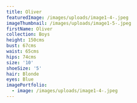 ```yaml
---
title: Oliver
featuredImage: /images/uploads/image1-4-.jpeg
imageThumbnail: /images/uploads/image1-5-.jpeg
firstName: Oliver
collection: Boys
height: 150cms
bust: 67cms
waist: 65cms
hips: 74cms
size: '10'
shoeSize: '5'
hair: Blonde
eyes: Blue
imagePortfolio:
  - image: /images/uploads/image1-4-.jpeg
---
```


